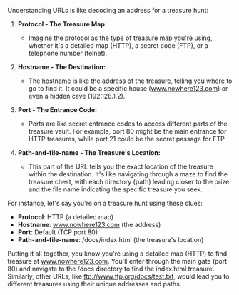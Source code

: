 Understanding URLs is like decoding an address for a treasure hunt:

1. **Protocol - The Treasure Map:**
   - Imagine the protocol as the type of treasure map you're using, whether it's a detailed map (HTTP), a secret code (FTP), or a telephone number (telnet).
   
2. **Hostname - The Destination:**
   - The hostname is like the address of the treasure, telling you where to go to find it. It could be a specific house (www.nowhere123.com) or even a hidden cave (192.128.1.2).

3. **Port - The Entrance Code:**
   - Ports are like secret entrance codes to access different parts of the treasure vault. For example, port 80 might be the main entrance for HTTP treasures, while port 21 could be the secret passage for FTP.

4. **Path-and-file-name - The Treasure's Location:**
   - This part of the URL tells you the exact location of the treasure within the destination. It's like navigating through a maze to find the treasure chest, with each directory (path) leading closer to the prize and the file name indicating the specific treasure you seek.

For instance, let's say you're on a treasure hunt using these clues:
- **Protocol**: HTTP (a detailed map)
- **Hostname**: www.nowhere123.com (the address)
- **Port**: Default (TCP port 80)
- **Path-and-file-name**: /docs/index.html (the treasure's location)

Putting it all together, you know you're using a detailed map (HTTP) to find treasure at www.nowhere123.com. You'll enter through the main gate (port 80) and navigate to the /docs directory to find the index.html treasure. Similarly, other URLs, like ftp://www.ftp.org/docs/test.txt, would lead you to different treasures using their unique addresses and paths.